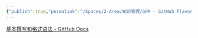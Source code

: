 ```yaml
---
{"publish":true,"permalink":"/Spaces/2-Area/知识管理/GFM - GitHub Flavored Markdown.md","title":"GFM - GitHub Flavored Markdown","created":"2022-07-31","modified":"2023-03-14","published":"2025-07-29T23:04:15.071+08:00","cssclasses":""}
---
```



[基本撰写和格式语法 - GitHub Docs](https://docs.github.com/cn/get-started/writing-on-github/getting-started-with-writing-and-formatting-on-github/basic-writing-and-formatting-syntax)